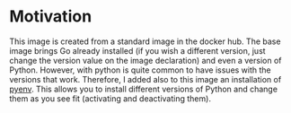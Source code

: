 # Motivation
This image is created from a standard image in the docker hub. The base image brings Go already installed (if you wish a different
version, just change the version value on the image declaration) and even a version of Python. However, with python is quite common
to have issues with the versions that work. Therefore, I added also to this image an installation of [pyenv](https://github.com/pyenv/pyenv). 
This allows you to install different versions of Python and change them as you see fit (activating and deactivating them).
